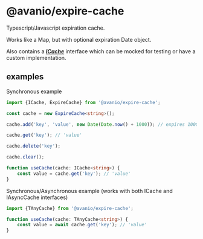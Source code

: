 # @avanio/expire-cache

Typescript/Javascript expiration cache.

Works like a Map, but with optional expiration Date object.

Also contains a **_[ICache](./src/interfaces/ICache.ts)_** interface which can be mocked for testing or have a custom implementation.

## examples

Synchronous example

```typescript
import {ICache, ExpireCache} from '@avanio/expire-cache';

const cache = new ExpireCache<string>();

cache.add('key', 'value', new Date(Date.now() + 1000)); // expires 1000ms

cache.get('key'); // 'value'

cache.delete('key');

cache.clear();

function useCache(cache: ICache<string>) {
	const value = cache.get('key'); // 'value'
}
```

Synchronous/Asynchronous example (works with both ICache and IAsyncCache interfaces)

```typescript
import {TAnyCache} from '@avanio/expire-cache';

function useCache(cache: TAnyCache<string>) {
	const value = await cache.get('key'); // 'value'
}
```
